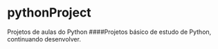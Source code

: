 # pythonProject
Projetos de aulas do  Python
####Projetos básico de estudo de Python, continuando desenvolver.
